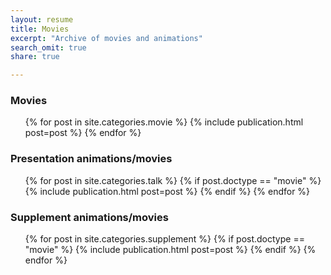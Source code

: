```yaml
---
layout: resume
title: Movies
excerpt: "Archive of movies and animations"
search_omit: true
share: true

---
```

### Movies

<ul class="post-list">
  {% for post in site.categories.movie %}
    {% include publication.html post=post %}
  {% endfor %}
</ul>

### Presentation animations/movies

<ul class="post-list">
  {% for post in site.categories.talk %}
    {% if post.doctype == "movie" %}
      {% include publication.html post=post %}
    {% endif %}
  {% endfor %}
</ul>

### Supplement animations/movies

<ul class="post-list">
  {% for post in site.categories.supplement %}
    {% if post.doctype == "movie" %}
      {% include publication.html post=post %}
    {% endif %}
  {% endfor %}
</ul>
